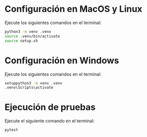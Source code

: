 # Configuración en MacOS y Linux

Ejecute los siguientes comandos en el terminal:

```bash
python3 -m venv .venv
source .venv/bin/activate
source setup.sh
```

# Configuración en Windows

Ejecute los siguientes comandos en el terminal:

```bash
setuppython3 -m venv .venv
.venv\Scripts\activate

```

# Ejecución de pruebas

Ejecute el siguiente comando en el terminal:

```bash
pytest
```